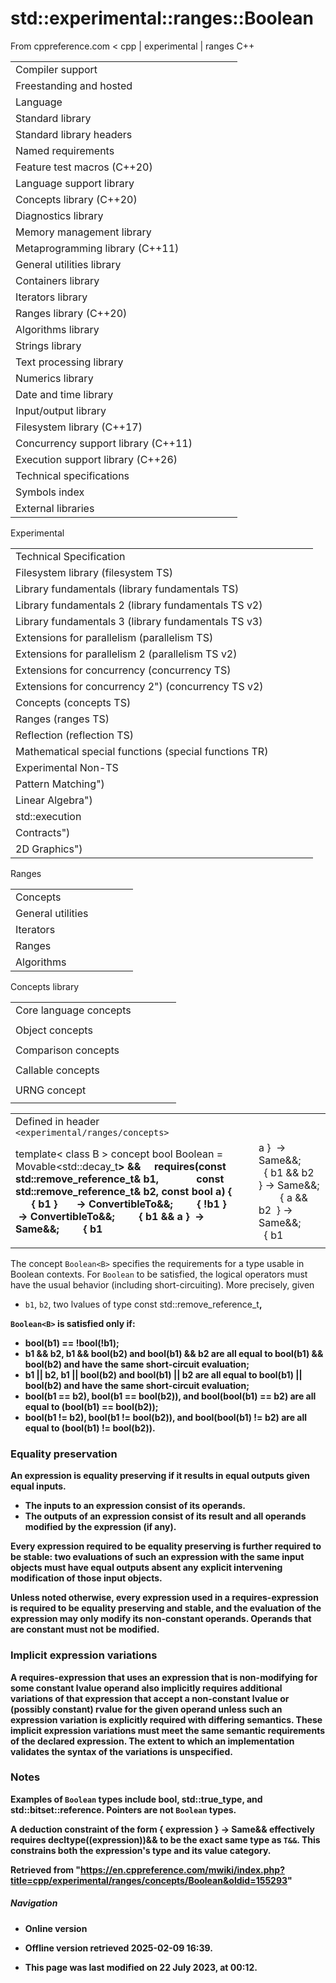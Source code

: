 # std::experimental::ranges::Boolean

From cppreference.com
< cpp‎ | experimental‎ | ranges
C++

|  |  |  |  |  |
| --- | --- | --- | --- | --- |
| Compiler support | | | | |
| Freestanding and hosted | | | | |
| Language | | | | |
| Standard library | | | | |
| Standard library headers | | | | |
| Named requirements | | | | |
| Feature test macros (C++20) | | | | |
| Language support library | | | | |
| Concepts library (C++20) | | | | |
| Diagnostics library | | | | |
| Memory management library | | | | |
| Metaprogramming library (C++11) | | | | |
| General utilities library | | | | |
| Containers library | | | | |
| Iterators library | | | | |
| Ranges library (C++20) | | | | |
| Algorithms library | | | | |
| Strings library | | | | |
| Text processing library | | | | |
| Numerics library | | | | |
| Date and time library | | | | |
| Input/output library | | | | |
| Filesystem library (C++17) | | | | |
| Concurrency support library (C++11) | | | | |
| Execution support library (C++26) | | | | |
| Technical specifications | | | | |
| Symbols index | | | | |
| External libraries | | | | |

Experimental

|  |  |  |  |  |
| --- | --- | --- | --- | --- |
| Technical Specification | | | | |
| Filesystem library (filesystem TS) | | | | |
| Library fundamentals (library fundamentals TS) | | | | |
| Library fundamentals 2 (library fundamentals TS v2) | | | | |
| Library fundamentals 3 (library fundamentals TS v3) | | | | |
| Extensions for parallelism (parallelism TS) | | | | |
| Extensions for parallelism 2 (parallelism TS v2) | | | | |
| Extensions for concurrency (concurrency TS) | | | | |
| Extensions for concurrency 2") (concurrency TS v2) | | | | |
| Concepts (concepts TS) | | | | |
| Ranges (ranges TS) | | | | |
| Reflection (reflection TS) | | | | |
| Mathematical special functions (special functions TR) | | | | |
| Experimental Non-TS | | | | |
| Pattern Matching") | | | | |
| Linear Algebra") | | | | |
| std::execution | | | | |
| Contracts") | | | | |
| 2D Graphics") | | | | |

Ranges

|  |  |  |  |  |
| --- | --- | --- | --- | --- |
| Concepts | | | | |
| General utilities | | | | |
| Iterators | | | | |
| Ranges | | | | |
| Algorithms | | | | |

Concepts library

|  |  |  |  |  |
| --- | --- | --- | --- | --- |
| Core language concepts | | | | |
| |  |  |  |  |  | | --- | --- | --- | --- | --- | | Same | | | | | | DerivedFrom | | | | | | ConvertibleTo | | | | | | |  |  |  |  |  | | --- | --- | --- | --- | --- | | CommonReference | | | | | | Common | | | | | |  | | | | | | |  |  |  |  |  | | --- | --- | --- | --- | --- | | Integral | | | | | | SignedIntegral | | | | | | UnsignedIntegral | | | | | | |  |  |  |  |  | | --- | --- | --- | --- | --- | | Assignable | | | | | | SwappableSwappableWith | | | | | |
| Object concepts | | | | |
| |  |  |  |  |  | | --- | --- | --- | --- | --- | | Destructible | | | | | | Constructible | | | | | | DefaultConstructible | | | | | | |  |  |  |  |  | | --- | --- | --- | --- | --- | | MoveConstructible | | | | | | CopyConstructible | | | | | |  | | | | | | |  |  |  |  |  | | --- | --- | --- | --- | --- | | Movable | | | | | | Copyable | | | | | |  | | | | | | |  |  |  |  |  | | --- | --- | --- | --- | --- | | Semiregular | | | | | | Regular | | | | | |  | | | | | |
| Comparison concepts | | | | |
| |  |  |  |  |  | | --- | --- | --- | --- | --- | | ****Boolean**** | | | | | |  | | | | | | |  |  |  |  |  | | --- | --- | --- | --- | --- | | WeaklyEqualityComparableWith | | | | | |  | | | | | | |  |  |  |  |  | | --- | --- | --- | --- | --- | | EqualityComparableEqualityComparableWith | | | | | | |  |  |  |  |  | | --- | --- | --- | --- | --- | | StrictTotallyOrderedStrictTotallyOrderedWith | | | | | |
| Callable concepts | | | | |
| |  |  |  |  |  | | --- | --- | --- | --- | --- | | InvocableRegularInvocable | | | | | | |  |  |  |  |  | | --- | --- | --- | --- | --- | | Predicate | | | | | |  | | | | | | |  |  |  |  |  | | --- | --- | --- | --- | --- | | Relation | | | | | |  | | | | | | |  |  |  |  |  | | --- | --- | --- | --- | --- | | StrictWeakOrder | | | | | |  | | | | | |
| URNG concept | | | | |
| |  |  |  |  |  | | --- | --- | --- | --- | --- | | UniformRandomNumberGenerator | | | | | |

|  |  |  |
| --- | --- | --- |
| Defined in header `<experimental/ranges/concepts>` |  |  |
| template< class B >  concept bool Boolean =      Movable<std::decay_t<B>> &&      requires(const std::remove_reference_t<B>& b1,               const std::remove_reference_t<B>& b2, const bool a) {          { b1 }       -> ConvertibleTo<bool>&&;          { !b1 }      -> ConvertibleTo<bool>&&;          { b1 && a }  -> Same<bool>&&;          { b1 || a }  -> Same<bool>&&;          { b1 && b2 } -> Same<bool>&&;          { a && b2  } -> Same<bool>&&;          { b1 || b2 } -> Same<bool>&&;          { a || b2  } -> Same<bool>&&;          { b1 == b2 } -> ConvertibleTo<bool>&&;          { b1 == a  } -> ConvertibleTo<bool>&&;          { a == b2  } -> ConvertibleTo<bool>&&;          { b1 != b2 } -> ConvertibleTo<bool>&&;          { b1 != a  } -> ConvertibleTo<bool>&&;          { a != b2  } -> ConvertibleTo<bool>&&; }; |  | (ranges TS) |
|  |  |  |

The concept `Boolean<B>` specifies the requirements for a type usable in Boolean contexts. For `Boolean` to be satisfied, the logical operators must have the usual behavior (including short-circuiting). More precisely, given

- `b1`, `b2`, two lvalues of type const std::remove_reference_t<B>,

`Boolean<B>` is satisfied only if:

- bool(b1) == !bool(!b1);
- b1 && b2, b1 && bool(b2) and bool(b1) && b2 are all equal to bool(b1) && bool(b2) and have the same short-circuit evaluation;
- b1 || b2, b1 || bool(b2) and bool(b1) || b2 are all equal to bool(b1) || bool(b2) and have the same short-circuit evaluation;
- bool(b1 == b2), bool(b1 == bool(b2)), and bool(bool(b1) == b2) are all equal to (bool(b1) == bool(b2));
- bool(b1 != b2), bool(b1 != bool(b2)), and bool(bool(b1) != b2) are all equal to (bool(b1) != bool(b2)).

### Equality preservation

An expression is **equality preserving** if it results in equal outputs given equal inputs.

- The inputs to an expression consist of its operands.
- The outputs of an expression consist of its result and all operands modified by the expression (if any).

Every expression required to be equality preserving is further required to be **stable**: two evaluations of such an expression with the same input objects must have equal outputs absent any explicit intervening modification of those input objects.

Unless noted otherwise, every expression used in a **requires-expression** is required to be equality preserving and stable, and the evaluation of the expression may only modify its non-constant operands. Operands that are constant must not be modified.

### Implicit expression variations

A **requires-expression** that uses an expression that is non-modifying for some constant lvalue operand also implicitly requires additional variations of that expression that accept a non-constant lvalue or (possibly constant) rvalue for the given operand unless such an expression variation is explicitly required with differing semantics. These **implicit expression variations** must meet the same semantic requirements of the declared expression. The extent to which an implementation validates the syntax of the variations is unspecified.

### Notes

Examples of `Boolean` types include bool, std::true_type, and std::bitset<N>::reference. Pointers are not `Boolean` types.

A deduction constraint of the form { expression } -> Same<T>&& effectively requires decltype((expression))&& to be the exact same type as `T&&`. This constrains both the expression's type and its value category.

Retrieved from "<https://en.cppreference.com/mwiki/index.php?title=cpp/experimental/ranges/concepts/Boolean&oldid=155293>"

##### Navigation

- Online version
- Offline version retrieved 2025-02-09 16:39.

- This page was last modified on 22 July 2023, at 00:12.